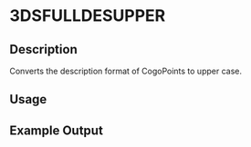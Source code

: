 # 3DSFULLDESUPPER

## Description

Converts the description format of CogoPoints to upper case.

## Usage

## Example Output
```
```
